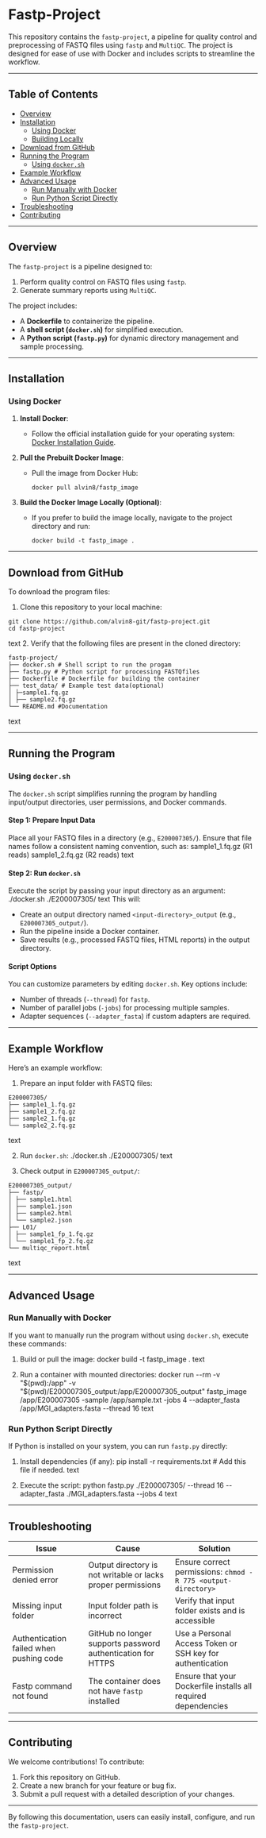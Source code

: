 # **Fastp-Project**

This repository contains the `fastp-project`, a pipeline for quality control and preprocessing of FASTQ files using `fastp` and `MultiQC`. The project is designed for ease of use with Docker and includes scripts to streamline the workflow.

---

## **Table of Contents**
- [Overview](#overview)
- [Installation](#installation)
  - [Using Docker](#using-docker)
  - [Building Locally](#building-locally)
- [Download from GitHub](#download-from-github)
- [Running the Program](#running-the-program)
  - [Using `docker.sh`](#using-dockersh)
- [Example Workflow](#example-workflow)
- [Advanced Usage](#advanced-usage)
  - [Run Manually with Docker](#run-manually-with-docker)
  - [Run Python Script Directly](#run-python-script-directly)
- [Troubleshooting](#troubleshooting)
- [Contributing](#contributing)

---

## **Overview**

The `fastp-project` is a pipeline designed to:
1. Perform quality control on FASTQ files using `fastp`.
2. Generate summary reports using `MultiQC`.

The project includes:
- A **Dockerfile** to containerize the pipeline.
- A **shell script (`docker.sh`)** for simplified execution.
- A **Python script (`fastp.py`)** for dynamic directory management and sample processing.

---

## **Installation**

### **Using Docker**

1. **Install Docker**:
   - Follow the official installation guide for your operating system: [Docker Installation Guide](https://docs.docker.com/get-docker/).

2. **Pull the Prebuilt Docker Image**:
   - Pull the image from Docker Hub:
     ```
     docker pull alvin8/fastp_image
     ```
3. **Build the Docker Image Locally (Optional)**:
   - If you prefer to build the image locally, navigate to the project directory and run:
     ```
     docker build -t fastp_image .
     ```

---

## **Download from GitHub**

To download the program files:

1. Clone this repository to your local machine:
```
git clone https://github.com/alvin8-git/fastp-project.git
cd fastp-project
```
text
2. Verify that the following files are present in the cloned directory:
```
fastp-project/
├── docker.sh # Shell script to run the progam
├── fastp.py # Python script for processing FASTQfiles
├── Dockerfile # Dockerfile for building the container
├── test_data/ # Example test data(optional)
│ ├─sample1.fq.gz
│ ├── sample2.fq.gz
└── README.md #Documentation
```
text

---

## **Running the Program**

### **Using `docker.sh`**

The `docker.sh` script simplifies running the program by handling input/output directories, user permissions, and Docker commands.

#### **Step 1: Prepare Input Data**
Place all your FASTQ files in a directory (e.g., `E200007305/`). Ensure that file names follow a consistent naming convention, such as:
sample1_1.fq.gz (R1 reads)
sample1_2.fq.gz (R2 reads)
text

#### **Step 2: Run `docker.sh`**
Execute the script by passing your input directory as an argument:
./docker.sh ./E200007305/
text
This will:
- Create an output directory named `<input-directory>_output` (e.g., `E200007305_output/`).
- Run the pipeline inside a Docker container.
- Save results (e.g., processed FASTQ files, HTML reports) in the output directory.

#### **Script Options**
You can customize parameters by editing `docker.sh`. Key options include:
- Number of threads (`--thread`) for `fastp`.
- Number of parallel jobs (`-jobs`) for processing multiple samples.
- Adapter sequences (`--adapter_fasta`) if custom adapters are required.

---

## **Example Workflow**

Here’s an example workflow:

1. Prepare an input folder with FASTQ files:
```
E200007305/
├── sample1_1.fq.gz
├── sample1_2.fq.gz
├── sample2_1.fq.gz
└── sample2_2.fq.gz
```
text

2. Run `docker.sh`:
./docker.sh ./E200007305/
text

3. Check output in `E200007305_output/`:
```
E200007305_output/
├── fastp/
│ ├── sample1.html
│ ├── sample1.json
│ ├── sample2.html
│ └── sample2.json
├── L01/
│ ├── sample1_fp_1.fq.gz
│ └── sample1_fp_2.fq.gz
└── multiqc_report.html
```
text

---

## **Advanced Usage**

### **Run Manually with Docker**
If you want to manually run the program without using `docker.sh`, execute these commands:

1. Build or pull the image:
docker build -t fastp_image .
text

2. Run a container with mounted directories:
docker run --rm
-v "$(pwd):/app"
-v "$(pwd)/E200007305_output:/app/E200007305_output"
fastp_image /app/E200007305
-sample /app/sample.txt
-jobs 4
--adapter_fasta /app/MGI_adapters.fasta
--thread 16
text

### **Run Python Script Directly**
If Python is installed on your system, you can run `fastp.py` directly:

1. Install dependencies (if any):
pip install -r requirements.txt # Add this file if needed.
text

2. Execute the script:
python fastp.py ./E200007305/ --thread 16 --adapter_fasta ./MGI_adapters.fasta --jobs 4
text

---

## **Troubleshooting**

| Issue                                   | Cause                                                                                 | Solution                                                                                   |
|-----------------------------------------|---------------------------------------------------------------------------------------|-------------------------------------------------------------------------------------------|
| Permission denied error                 | Output directory is not writable or lacks proper permissions                          | Ensure correct permissions: `chmod -R 775 <output-directory>`                             |
| Missing input folder                    | Input folder path is incorrect                                                        | Verify that input folder exists and is accessible                                         |
| Authentication failed when pushing code | GitHub no longer supports password authentication for HTTPS                           | Use a Personal Access Token or SSH key for authentication                                 |
| Fastp command not found                 | The container does not have `fastp` installed                                         | Ensure that your Dockerfile installs all required dependencies                            |

---

## **Contributing**

We welcome contributions! To contribute:

1. Fork this repository on GitHub.
2. Create a new branch for your feature or bug fix.
3. Submit a pull request with a detailed description of your changes.

---

By following this documentation, users can easily install, configure, and run the `fastp-project`.
